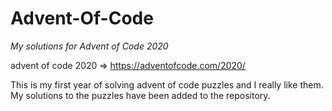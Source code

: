 # Advent-Of-Code
*My solutions for Advent of Code 2020*

advent of code 2020 => https://adventofcode.com/2020/

This is my first year of solving advent of code puzzles
and I really like them. My solutions to the puzzles have been added
to the repository.
